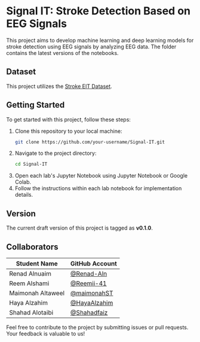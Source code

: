 # Signal IT: Stroke Detection Based on EEG Signals

This project aims to develop machine learning and deep learning models for stroke detection using EEG signals by analyzing EEG data. The folder contains the latest versions of the notebooks.

## Dataset
This project utilizes the [Stroke EIT Dataset](https://www.nature.com/articles/sdata2018112).

## Getting Started
To get started with this project, follow these steps:
1. Clone this repository to your local machine:
    ```bash
    git clone https://github.com/your-username/Signal-IT.git
    ```
2. Navigate to the project directory:
    ```bash
    cd Signal-IT
    ```
3. Open each lab's Jupyter Notebook using Jupyter Notebook or Google Colab.
4. Follow the instructions within each lab notebook for implementation details.

## Version
The current draft version of this project is tagged as **v0.1.0**.

## Collaborators
| Student Name       | GitHub Account    |
|--------------------|-------------------|
| Renad Alnuaim      | [@Renad-Aln](https://github.com/Renad-Aln) |
| Reem Alshami       | [@Reemii-41](https://github.com/Reemii-41) |
| Maimonah Altaweel  | [@maimonahST](https://github.com/maimonahST) |
| Haya Alzahim       | [@HayaAlzahim](https://github.com/HayaAlzahim) |
| Shahad Alotaibi    | [@Shahadfaiz](https://github.com/Shahadfaiz) |

Feel free to contribute to the project by submitting issues or pull requests. Your feedback is valuable to us!
